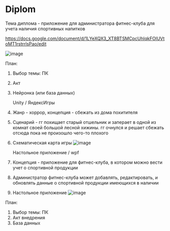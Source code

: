 # Diplom
Тема диплома - приложение для администратора фитнес-клуба для учета наличия спортивных напитков

https://docs.google.com/document/d/1LYeXQX3_XT8BTSMCpcUhIqkFOlUVtoMT1rstrrlsPao/edit

![image](https://github.com/sxdmatheww/Diplom/assets/97594112/d363d83d-171a-4571-a469-f0bff16e49ef)

План:
1. Выбор темы: ПК
2. Акт
3. Нейронка (или база данных)

   Unity / ЯндексИгры
1. Жанр - хоррор, концепция - сбежать из дома похитителя
2. Сценарий - гг похищает старый отшельник и заперает в одной из комнат своей большой лесной хижины. гг очнулся и решает сбежать отсюда пока не произошло чего-то плохого
3. Схематическая карта игры
![image](https://github.com/sxdmatheww/Diplom/assets/97594112/e2dc551b-fe40-4873-9d23-a89d1279e1dc)

   Настольное приложение / wpf
1. Концепция - приложение для фитнес-клуба, в котором можно вести учет о спортивной продукции
2. Администратор фитнес-клуба может добавлять, редактировать, и обновлять данные о спортивной продукции имеющихся в наличии
3. Настольное приложение
 ![image](https://github.com/sxdmatheww/Diplom/assets/97594112/5e3c16af-8959-4fb8-ab26-d758b9828f62)


План:
1. Выбор темы: ПК
2. Акт внедрения
3. База данных


